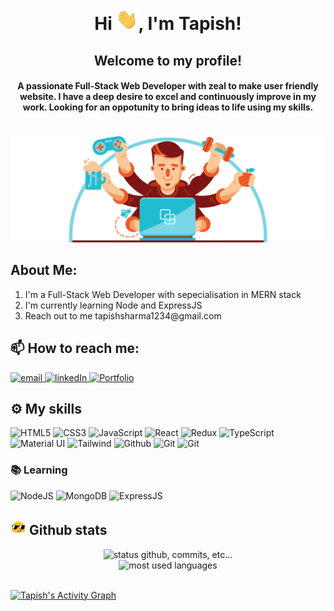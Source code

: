 # <p align="center">Hi <img src="gifs/hi.gif" width="35px">, I'm Tapish!</p>
<h2 align="center">Welcome to my profile!</h2>

<h4 align="center">
    A passionate Full-Stack Web Developer with zeal to make user friendly website. I have a deep desire to excel and continuously improve in my work. Looking for an oppotunity to bring ideas to life using my skills.
</h4>
</br>
<img alt="image header" src="dev1.png"/> 

## About Me:
<ol>
    <li>I'm a Full-Stack Web Developer with sepecialisation in MERN stack</li>
    <li>I'm currently learning Node and ExpressJS</li>
    <li>Reach out to me <a>tapishsharma1234@gmail.com</a></li>
  </ol>

<!-- ## Contact me -->
## 📫 How to reach me:

<a href="mailto:tapishsharma1234@gmail.com-">
<img alt="email" src="https://img.shields.io/badge/tapishsharma1234@gmail.com-D14836?style=for-the-badge&logo=gmail&logoColor=white" />
</a>
<a href="https://www.linkedin.com/in/tapish23/" target="_blanck">
<img alt="linkedIn" src="https://img.shields.io/badge/-LinkedIn-blue" height="30px" />
    
</a>
<a href="https://tapish-sharma.netlify.app/" target="_blanck">
<img alt="Portfolio" src="https://img.shields.io/badge/-Portfolio-red" height="30px" />
    
</a>

## ⚙️ My skills

![HTML5](https://img.shields.io/badge/html5%20-%23E34F26.svg?&style=for-the-badge&logo=html5&logoColor=white)
![CSS3](https://img.shields.io/badge/css3%20-%231572B6.svg?&style=for-the-badge&logo=css3&logoColor=white)
![JavaScript](https://img.shields.io/badge/JavaScript-F7DF1E?style=for-the-badge&logo=javascript&logoColor=black)
![React](https://img.shields.io/badge/React-20232A?style=for-the-badge&logo=react&logoColor=61DAFB)
![Redux](https://img.shields.io/badge/Redux-F24E1E?style=for-the-badge&logo=redux&logoColor=white)
![TypeScript](https://img.shields.io/badge/TypeScript-430098?style=for-the-badge&logo=typescript&logoColor=white)
![Material UI](https://img.shields.io/badge/MatreialUi-2CA5E0?style=for-the-badge&logo=material&logoColor=white)
![Tailwind](https://img.shields.io/badge/Tailwind-00ADD8?style=for-the-badge&logo=tailwind&logoColor=white)
![Github](https://img.shields.io/badge/github%20-%23121011.svg?&style=for-the-badge&logo=github&logoColor=white&color=283238)
![Git](https://img.shields.io/badge/git%20-%23F05033.svg?&style=for-the-badge&logo=git&logoColor=white&Color=c95410)
![Git](https://img.shields.io/badge/Redis%20-%23F05033.svg?&style=for-the-badge&logo=redis&logoColor=white&Color=c95410)

<!-- ![Arch](https://img.shields.io/badge/Arch%20Linux-0B2541?style=for-the-badge&logo=arch-linux&logoColor=white)
![Metabase](https://img.shields.io/badge/Metabase-509EE3?style=for-the-badge&logo=metabase&logoColor=fff) -->

<!-- ![Linux](https://img.shields.io/badge/Linux-FCC624?style=for-the-badge&logo=linux&logoColor=black) -->
### 📚 Learning
![NodeJS](https://img.shields.io/badge/Node.js-339933?style=for-the-badge&logo=nodedotjs&logoColor=white)
![MongoDB](https://img.shields.io/badge/MongoDB-%234ea94b.svg?&style=for-the-badge&logo=mongodb&logoColor=white)
![ExpressJS](https://img.shields.io/badge/ExpressJS-20232A?style=for-the-badge&logo=express&logoColor=61DAFB)

## <img src="gifs/haha.gif" width="25px"> Github stats

<p align="center">
    <img alt="status github, commits, etc..." width="500px" src="https://github-readme-stats.vercel.app/api?username=kakashi10-23&count_private=true&show_icons=true&custom_title=Github&theme=algolia&bg_color=0,000000,130F40&layout=compact&border_radius=8"
    /> <br>
    <img alt="most used languages" width="500px" src="https://github-readme-stats.vercel.app/api/top-langs/?username=kakashi10-23&count_private=true&theme=algolia&bg_color=0,000000,130F40&layout=compact&border_radius=8&langs_count=20&hide=hack,swift,kotlin,objective-c,c++,c-make,markdown"/>
</p>

<br/>
<a href="https://github.com/kakashi10-23/github-readme-activity-graph"><img alt="Tapish's Activity Graph" src="https://activity-graph.herokuapp.com/graph?username=kakashi10-23&bg_color=0D1117&color=5BCDEC&line=5BCDEC&point=FFFFFF&hide_border=true" /></a>
<br/>

<!---
kakashi10-23/kakashi10-23 is a ✨ special ✨ repository because its `README.md` (this file) appears on your GitHub profile.
You can click the Preview link to take a look at your changes.
--->
